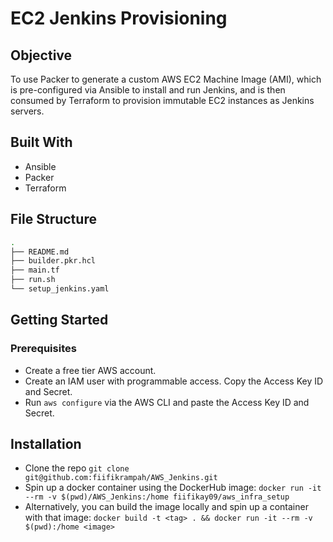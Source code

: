# EC2 Jenkins Provisioning

## Objective

To use Packer to generate a custom AWS EC2 Machine Image (AMI),
which is pre-configured via Ansible to install and run Jenkins,
and is then consumed by Terraform to provision immutable EC2 instances
as Jenkins servers.

## Built With

- Ansible
- Packer
- Terraform

## File Structure

```bash
.
├── README.md
├── builder.pkr.hcl
├── main.tf
├── run.sh
└── setup_jenkins.yaml
```

## Getting Started

### Prerequisites

- Create a free tier AWS account.
- Create an IAM user with programmable access. Copy the Access Key ID and Secret.
- Run `aws configure` via the AWS CLI and paste the Access Key ID and Secret.

## Installation

- Clone the repo
`git clone git@github.com:fiifikrampah/AWS_Jenkins.git`
- Spin up a docker container using the DockerHub image:
`docker run -it --rm -v $(pwd)/AWS_Jenkins:/home fiifikay09/aws_infra_setup`
- Alternatively, you can build the image locally and spin up a container with that image:
`docker build -t <tag> . && docker run -it --rm -v $(pwd):/home <image>`
